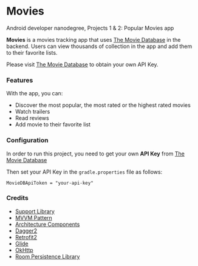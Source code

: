 # Movies
Android developer nanodegree, Projects 1 &amp; 2: Popular Movies app

**Movies** is a movies tracking app that uses [The Movie Database](https://api.themoviedb.org) in the backend. Users can view thousands of collection in the app and add them to their favorite lists.

Please visit [The Movie Database](https://api.themoviedb.org) to obtain your own API Key.

### Features

With the app, you can:

- Discover the most popular, the most rated or the highest rated movies
- Watch trailers
- Read reviews
- Add movie to their favorite list

### Configuration

In order to run this project, you need to get your own **API Key** from [The Movie Database](https://api.themoviedb.org)

Then set your API Key in the `gradle.properties` file as follows:

    MovieDBApiToken = "your-api-key"
    
### Credits

* [Support Library](https://developer.android.com/topic/libraries/support-library/)
* [MVVM Pattern](https://github.com/googlesamples/android-architecture)
* [Architecture Components](https://developer.android.com/topic/libraries/architecture/)
* [Dagger2](https://github.com/google/dagger)
* [Retrofit2](https://github.com/square/retrofit)
* [Glide](https://github.com/bumptech/glide)
* [OkHttp](https://github.com/square/okhttp)
* [Room Persistence Library](https://github.com/googlecodelabs/android-room-with-a-view)
